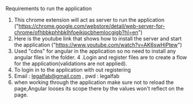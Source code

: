 Requirements to run the application 
1. This chrome extension will act as server to run the application ("https://chrome.google.com/webstore/detail/web-server-for-chrome/ofhbbkphhbklhfoeikjpcbhemlocgigb?hl=en") 
2. Here is the youtube link that shows how to install the server and start the application ("https://www.youtube.com/watch?v=AK6swHiPtew")
 3. Used "cdns" for angular in the application so no need to install any angular files in the folder.
 4 .Login and register files are to create a flow for the application(validations are not applied). 
 5. To login in to the application with out registering 
 6. Email : legalfab@gmail.com , pwd   :   legalfab
 7. when working through the application make sure not to reload the page,Angular looses its scope there by the values won't reflect on the page.
